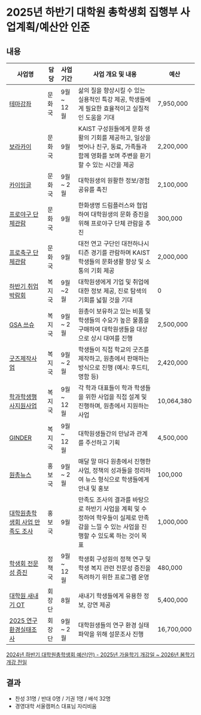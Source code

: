 2025년 하반기 대학원 총학생회 집행부 사업계획/예산안 인준
===

## 내용
| 사업명                                        | 담당   | 사업 기간 | 사업 개요 및 내용                                                                  | 예산         |
|-----------------------------------------------|--------|-----------|-----------------------------------------------------------------------------|------------|
| [테마강좌](2025하반기-테마강좌-사업계획서.md)                    | 문화국 | 9월 ~ 12월 | 삶의 질을 향상시킬 수 있는 실용적인 특강 제공, 학생들에게 필요한 효율적이고 실질적인 도움을 기대                     |7,950,000  |
| [보라카이](2025하반기-보라카이-사업계획서.md)                   | 문화국 | 9월 | KAIST 구성원들에게 문화 생활의 기회를 제공하고, 일상을 벗어나 친구, 동료, 가족들과 함께 영화를 보며 주변을 환기할 수 있는 시간을 제공      | 2,200,000 |
| [카이밍글](2025하반기-카이밍글-사업계획서.md)                    | 문화국 | 9월 ~ 2월 | 대학원생의 원활한 정보/경험 공유를 촉진                                 |2,100,000 |
| [프로야구 단체관람](2025하반기-프로야구-사업계획서.md)                    | 문화국 | 9월 | 한화생명 드림플러스와 협업하여 대학원생의 문화 증진을 위해 프로야구 단체 관람을 추진                                 | 300,000 |
| [프로축구 단체관람](R-agenda01/문화국_프로축구.md)                    | 문화국 | 9월 | 대전 연고 구단인 대전하나시티즌 경기를 관람하며 KAIST 학생들의 문화생활 향상 및 소통의 기회 제공                        | 2,000,000 |
| [하반기 취업박람회](R-agenda01/복지국_취박.md)                | 복지국 | 9월~2월 | 대학원생에게 기업 및 취업에 대한 정보 제공, 진로 탐색의 기회를 넓힐 것을 기대             | 0 |
| [GSA 쓰슈](R-agenda01/복지국_쓰슈.md)                | 복지국 | 9월 ~ 2월 | 원총이 보유하고 있는 비품 및 학생들의 수요가 높은 물품을 구매하여 대학원생들을 대상으로 상시 대여를 진행                 |2,500,000|
| [굿즈제작사업](R-agenda01/복지국_굿즈.md)                | 복지국 | 9월 ~ 2월 | 학생들이 직접 학교의 굿즈를 제작하고, 원총에서 판매하는 방식으로 진행 (예시: 후드티, 명함 등)                     |2,420,000 |
| [학과학생행사지원사업](R-agenda01/복지국_학학행지.md)        | 복지국 | 9월 ~ 12월  | 각 학과 대표들이 학과 학생들을 위한 사업을 직접 설계 및 진행하며, 원총에서 지원하는 사업                         |10,064,380 |
| [GINDER](R-agenda01/복지국_GINDER.md) | 복지국 | 9월 ~ 12월 | 대학원생들간의 만남과 관계를 주선하고 기획      |4,500,000 |   
| [원총뉴스](R-agenda01/홍보국_원총뉴스.md)     | 홍보국 | 9월 ~ 2월 | 매달 말 마다 원총에서 진행한 사업, 정책의 성과들을 정리하여 뉴스 형식으로 학생들에게 안내 및 홍보      | 100,000 | 
| [대학원총학생회 사업 만족도 조사](R-agenda01/홍보국_만족도조사.md)     | 홍보국 | 9월 | 만족도 조사의 결과를 바탕으로 하반기 사업을 계획 및 수정하여 학우들이 실제로 만족감을 느낄 수 있는 사업을 진행할 수 있도록 하는 것이 목표     | 1,000,000| 
| [학생회 전문성 증진](R-agenda01/정책국_전문성증진.md)     | 정책국 | 9월 ~ 12월 | 학생회 구성원의 정책 연구 및 학생 복지 관련 전문성 증진을 독려하기 위한 프로그램 운영     | 480,000| 
| [대학원 새내기 OT](../../2024-1H-1st-temp-CMC/의결안건/하반기_새내기OT.md)        | 회장단 | 8월 | 새내기 학생들에게 유용한 정보, 강연 제공                                                         | 5,400,000 |
| [2025 연구환경실태조사](2025_연구환경실태조사.md)        | 회장단 | 9월 ~ 2월 | 대학원생들의 연구 환경 실태 파악을 위해 설문조사 진행                                   | 16,700,000 |


[2024년 하반기 대학원총학생회 예산(안) - 2025년 가을학기 개강일 ~ 2026년 봄학기 개강 전일](https://docs.google.com/spreadsheets/d/1UKm7cOor4MpbajzrUlwEzx3YATIa_dDVwibERjYi9wc/edit?usp=sharing)

## 결과
- 찬성 31명 / 반대 0명 / 기권 1명 / 배석 32명
- 경영대학 서울캠퍼스 대표님 자리비움
